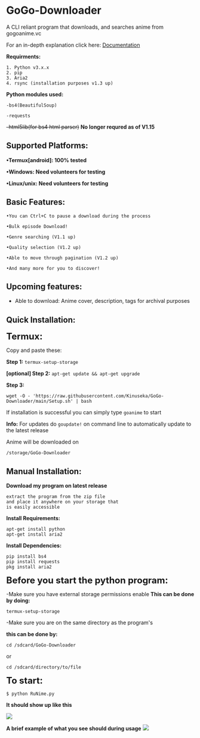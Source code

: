 # GoGo-Downloader
A CLI reliant program that downloads, and searches anime from gogoanime.vc

For an in-depth explanation click here: [Documentation](https://github.com/Kinuseka/GoGo-Downloader/wiki/Documentation)

**Requirments:**
```
1. Python v3.x.x 
2. pip
3. Aria2
4. rsync (installation purposes v1.3 up)
```

**Python modules used:**
```
-bs4(BeautifulSoup)

-requests
```
~~-html5lib(for bs4 html parser)~~
**No longer requred as of V1.15**

## Supported Platforms:
**•Termux[android]: 100% tested**

**•Windows: Need volunteers for testing**

**•Linux/unix: Need volunteers for testing**

## Basic Features:
```
•You can Ctrl+C to pause a download during the process

•Bulk episode Download!

•Genre searching (V1.1 up)

•Quality selection (V1.2 up)

•Able to move through pagination (V1.2 up)

•And many more for you to discover!
```
## Upcoming features:

+ Able to download: Anime cover, description, tags for archival purposes

## Quick Installation:
<font size="5"><b>Termux:</b></font>

Copy and paste these:

**Step 1:** ```termux-setup-storage``` 

**[optional] Step 2:** ```apt-get update && apt-get upgrade```

**Step 3:** 
```
wget -O - 'https://raw.githubusercontent.com/Kinuseka/GoGo-Downloader/main/Setup.sh' | bash 
```

If installation is successful you can simply type ```goanime``` to start

**Info:** For updates do ```goupdate!``` on command line to automatically update to the latest release

Anime will be downloaded on 
```
/storage/GoGo-Downloader
```

## Manual Installation:

**Download my program on latest release**
```
extract the program from the zip file
and place it anywhere on your storage that
is easily accessible
```

**Install Requirements:**
```
apt-get install python
apt-get install aria2
```

**Install Dependencies:**
```
pip install bs4
pip install requests
pkg install aria2
```

<font size="5"><b>Before you start the python program:</b></font>

-Make sure you have external storage permissions enable
**This can be done by doing:**

```
termux-setup-storage
```

-Make sure you are on the same directory as the program's 

**this can be done by:**

```
cd /sdcard/GoGo-Downloader
```

or 

```
cd /sdcard/directory/to/file
```

<font size="5"><b>To start:</b></font>

```$ python RuNime.py```

**It should show up like this**

![](home.png)

**A brief example of what you see should during usage**
![](example.png)



